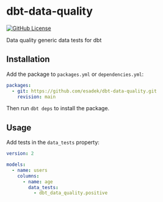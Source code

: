 # dbt-data-quality

[![GitHub License](https://img.shields.io/github/license/esadek/dbt-data-quality)](LICENSE)

Data quality generic data tests for dbt

## Installation

Add the package to `packages.yml` or `dependencies.yml`:

```yaml
packages:
  - git: https://github.com/esadek/dbt-data-quality.git
    revision: main
```

Then run `dbt deps` to install the package.

## Usage

Add tests in the `data_tests` property:

```yaml
version: 2

models:
  - name: users
    columns:
      - name: age
        data_tests:
          - dbt_data_quality.positive
```
